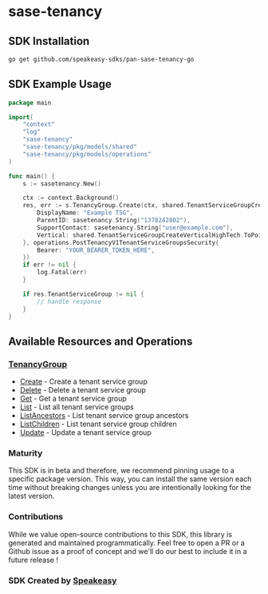# sase-tenancy

<!-- Start SDK Installation -->
## SDK Installation

```bash
go get github.com/speakeasy-sdks/pan-sase-tenancy-go
```
<!-- End SDK Installation -->

## SDK Example Usage
<!-- Start SDK Example Usage -->
```go
package main

import(
	"context"
	"log"
	"sase-tenancy"
	"sase-tenancy/pkg/models/shared"
	"sase-tenancy/pkg/models/operations"
)

func main() {
    s := sasetenancy.New()

    ctx := context.Background()
    res, err := s.TenancyGroup.Create(ctx, shared.TenantServiceGroupCreate{
        DisplayName: "Example TSG",
        ParentID: sasetenancy.String("1378242802"),
        SupportContact: sasetenancy.String("user@example.com"),
        Vertical: shared.TenantServiceGroupCreateVerticalHighTech.ToPointer(),
    }, operations.PostTenancyV1TenantServiceGroupsSecurity{
        Bearer: "YOUR_BEARER_TOKEN_HERE",
    })
    if err != nil {
        log.Fatal(err)
    }

    if res.TenantServiceGroup != nil {
        // handle response
    }
}
```
<!-- End SDK Example Usage -->

<!-- Start SDK Available Operations -->
## Available Resources and Operations


### [TenancyGroup](docs/tenancygroup/README.md)

* [Create](docs/tenancygroup/README.md#create) - Create a tenant service group
* [Delete](docs/tenancygroup/README.md#delete) - Delete a tenant service group
* [Get](docs/tenancygroup/README.md#get) - Get a tenant service group
* [List](docs/tenancygroup/README.md#list) - List all tenant service groups
* [ListAncestors](docs/tenancygroup/README.md#listancestors) - List tenant service group ancestors
* [ListChildren](docs/tenancygroup/README.md#listchildren) - List tenant service group children
* [Update](docs/tenancygroup/README.md#update) - Update a tenant service group
<!-- End SDK Available Operations -->

### Maturity

This SDK is in beta and therefore, we recommend pinning usage to a specific package version.
This way, you can install the same version each time without breaking changes unless you are intentionally
looking for the latest version.

### Contributions

While we value open-source contributions to this SDK, this library is generated and maintained programmatically.
Feel free to open a PR or a Github issue as a proof of concept and we'll do our best to include it in a future release !

### SDK Created by [Speakeasy](https://docs.speakeasyapi.dev/docs/using-speakeasy/client-sdks)
